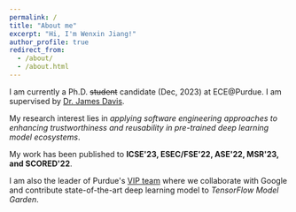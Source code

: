 ```yaml
---
permalink: /
title: "About me"
excerpt: "Hi, I'm Wenxin Jiang!"
author_profile: true
redirect_from: 
  - /about/
  - /about.html
---
```



I am currently a Ph.D. ~~student~~ candidate (Dec, 2023) at ECE@Purdue. I am supervised by [Dr. James Davis](https://davisjam.github.io/). 

My research interest lies in *applying software engineering approaches to enhancing trustworthiness and reusability in pre-trained deep learning model ecosystems*.

My work has been published to **ICSE'23, ESEC/FSE'22, ASE'22, MSR'23, and SCORED'22**.

I am also the leader of Purdue's [VIP team](https://engineering.purdue.edu/VIP/teams/tensorflow) where we collaborate with Google and contribute state-of-the-art deep learning model to *TensorFlow Model Garden*.